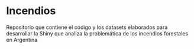 # Incendios
Repositorio que contiene el código y los datasets elaborados para desarrollar la Shiny que analiza la problemática de los incendios forestales en Argentina